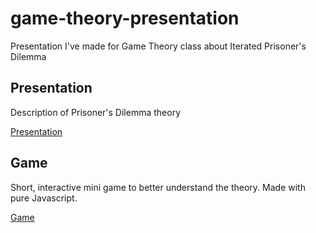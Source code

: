 # game-theory-presentation
Presentation I've made for Game Theory class about Iterated Prisoner's Dilemma

## Presentation

Description of Prisoner's Dilemma theory

[Presentation](https://jagodarybacka.github.io/game-theory-presentation)

## Game

Short, interactive mini game to better understand the theory. Made with pure Javascript.

[Game](https://jagodarybacka.github.io/game-theory-presentation/game.html)
